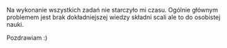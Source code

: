 Na wykonanie wszystkich zadań nie starczyło mi czasu. Ogólnie głównym problemem jest brak dokładniejszej wiedzy składni scali ale to do osobistej nauki.

Pozdrawiam :)
